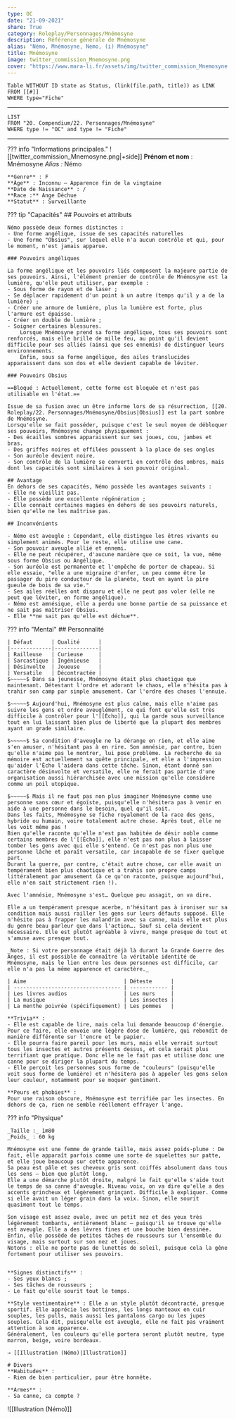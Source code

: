 ```yaml
---
type: OC
date: "21-09-2021"
share: True
category: Roleplay/Personnages/Mnémosyne
description: Référence générale de Mnémosyne
alias: "Némo, Mnémosyne, Nemo, (i) Mnémosyne"
title: Mnémosyne
image: twitter_commission_Mnemosyne.png
cover: "https://www.mara-li.fr/assets/img/twitter_commission_Mnemosyne.png"
---
```

```dataview
Table WITHOUT ID state as Status, (link(file.path, title)) as LINK 
FROM [[#]]
WHERE type="Fiche"
```


---
```dataview
LIST 
FROM "20. Compendium/22. Personnages/Mnémosyne"
WHERE type != "OC" and type != "Fiche"
```

---
??? info "Informations principales."
	 ![[twitter_commission_Mnemosyne.png|+side]]
	**Prénom et nom** : Mnémosyne
	_Alias :_ Némo
	
	**Genre** : F
	**Âge** : Inconnu — Apparence fin de la vingtaine
	**Date de Naissance** : /
	**Race :** Ange Déchue
	**Statut** : Surveillante

??? tip "Capacités"
	## Pouvoirs et attributs
	
	Némo possède deux formes distinctes :
	- Une forme angélique, issue de ses capacités naturelles
	- Une forme "Obsius", sur lequel elle n'a aucun contrôle et qui, pour le moment, n'est jamais apparue.
	
	### Pouvoirs angéliques
	
	La forme angélique et les pouvoirs liés composent la majeure partie de ses pouvoirs. Ainsi, l'élément premier de contrôle de Mnémosyne est la lumière, qu'elle peut utiliser, par exemple :
	- Sous forme de rayon et de laser ;
	- Se déplacer rapidement d'un point à un autre (temps qu'il y a de la lumière) ;
	- Créer une armure de lumière, plus la lumière est forte, plus l'armure est épaisse.
	- Créer un double de lumière ;
	- Soigner certaines blessures.
	    Lorsque Mnémosyne prend sa forme angélique, tous ses pouvoirs sont renforcés, mais elle brille de mille feu, au point qu'il devient difficile pour ses alliés (ainsi que ses ennemis) de distinguer leurs environnements.
	    Enfin, sous sa forme angélique, des ailes translucides apparaissent dans son dos et elle devient capable de léviter.
	
	### Pouvoirs Obsius
	
	==Bloqué : Actuellement, cette forme est bloquée et n'est pas utilisable en l'état.==
	
	Issue de sa fusion avec un être informe lors de sa résurrection, [[20. Roleplay/22. Personnages/Mnémosyne/Obsius|Obsius]] est la part sombre de Mnémosyne.
	Lorsqu'elle se fait posséder, puisque c'est le seul moyen de débloquer ses pouvoirs, Mnémosyne change physiquement :
	- Des écailles sombres apparaissent sur ses joues, cou, jambes et bras.
	- Des griffes noires et effilées poussent à la place de ses ongles
	- Son auréole devient noire.
	- Son contrôle de la lumière se converti en contrôle des ombres, mais dont les capacités sont similaires à son pouvoir original.
	
	## Avantage
	En dehors de ses capacités, Némo possède les avantages suivants : 
	- Elle ne vieillit pas.
	- Elle possède une excellente régénération ;
	- Elle connait certaines magies en dehors de ses pouvoirs naturels, bien qu'elle ne les maîtrise pas.
	
	## Inconvénients
	
	- Némo est aveugle : Cependant, elle distingue les êtres vivants ou simplement animés. Pour le reste, elle utilise une cane.
	- Son pouvoir aveugle allié et ennemi.
	- Elle ne peut récupérer, d'aucune manière que ce soit, la vue, même sous forme Obsius ou Angélique.
	- Son auréole est permanente et l'empêche de porter de chapeau. Si elle essaie, "elle a une migraine d'enfer, un peu comme être le passager du pire conducteur de la planète, tout en ayant la pire gueule de bois de sa vie."
	- Ses ailes réelles ont disparu et elle ne peut pas voler (elle ne peut que léviter, en forme angélique).
	- Némo est amnésique, elle a perdu une bonne partie de sa puissance et ne sait pas maîtriser Obsius.
	- Elle **ne sait pas qu'elle est déchue**.

??? info "Mental"
	## Personnalité
	
	| Défaut      | Qualité      |
	|-------------|--------------|
	| Railleuse   | Curieuse     |
	| Sarcastique | Ingénieuse   |
	| Désinvolte  | Joueuse      |
	| Versatile   | Décontractée |
	$~~~~~$ Dans sa jeunesse, Mnémosyne était plus chaotique que maintenant. Détestant l'ordre et adorant le chaos, elle n'hésita pas à trahir son camp par simple amusement. Car l'ordre des choses l'ennuie.
	
	$~~~~~$ Aujourd'hui, Mnémosyne est plus calme, mais elle n'aime pas suivre les gens et ordre aveuglément, ce qui font qu'elle est très difficile à contrôler pour l'[[Écho]], qui la garde sous surveillance tout en lui laissant bien plus de liberté que la plupart des membres ayant un grade similaire.
	
	$~~~~~$ Sa condition d'aveugle ne la dérange en rien, et elle aime s'en amuser, n'hésitant pas à en rire. Son amnésie, par contre, bien qu'elle n'aime pas le montrer, lui pose problème. La recherche de sa mémoire est actuellement sa quête principale, et elle a l'impression qu'aider l'Écho l'aidera dans cette tâche. Sinon, étant donné son caractère désinvolte et versatile, elle ne ferait pas partie d'une organisation aussi hiérarchisée avec une mission qu'elle considère comme un poil utopique.
	
	$~~~~~$ Mais il ne faut pas non plus imaginer Mnémosyne comme une personne sans cœur et égoïste, puisqu'elle n'hésitera pas à venir en aide à une personne dans le besoin, quel qu'il soit.
	Dans les faits, Mnémosyne se fiche royalement de la race des gens, hybride ou humain, voire totalement autre chose. Après tout, elle ne les voit même pas !
	Bien qu'elle raconte qu'elle n'est pas habitée de désir noble comme certains membres de l'[[Écho]], elle n'est pas non plus à laisser tomber les gens avec qui elle s'entend. Ce n'est pas non plus une personne lâche et paraît versatile, car incapable de se fixer quelque part.
	Durant la guerre, par contre, c'était autre chose, car elle avait un tempérament bien plus chaotique et a trahis son propre camps littéralement par amusement (à ce qu'on raconte, puisque aujourd'hui, elle n'en sait strictement rien !).
	
	Avec l'amnésie, Mnémosyne s'est… Quelque peu assagit, on va dire.
	
	Elle a un tempérament presque acerbe, n'hésitant pas à ironiser sur sa condition mais aussi railler les gens sur leurs défauts supposé. Elle n'hésite pas à frapper les malandrin avec sa canne, mais elle est plus du genre beau parleur que dans l'action…. Sauf si cela devient nécessaire. Elle est plutôt agréable à vivre, mange presque de tout et s'amuse avec presque tout.
	
	_Note : Si votre personnage était déjà là durant la Grande Guerre des Anges, il est possible de connaître la véritable identité de Mnémosyne, mais le lien entre les deux personnes est difficile, car elle n'a pas la même apparence et caractère._
	
	| Aime                               | Déteste      |
	| ---------------------------------- | ------------ |
	| Les livres audios                  | Les murs     |
	| La musique                         | Les insectes |
	| La menthe poivrée (spécifiquement) | Les pommes   |
	
	**Trivia** :
	- Elle est capable de lire, mais cela lui demande beaucoup d'énergie. Pour ce faire, elle envoie une légère dose de lumière, qui rebondit de manière différente sur l'encre et le papier.
	- Elle pourra faire pareil pour les murs, mais elle verrait surtout tous les insectes et autres présents dessus, et cela serait plus terrifiant que pratique. Donc elle ne le fait pas et utilise donc une canne pour se diriger la plupart du temps.
	- Elle perçoit les personnes sous forme de "couleurs" (puisqu'elle voit sous forme de lumière) et n'hésitera pas à appeler les gens selon leur couleur, notamment pour se moquer gentiment.
	
	**Peurs et phobies** :
	Pour une raison obscure, Mnémosyne est terrifiée par les insectes. En dehors de ça, rien ne semble réellement effrayer l'ange.

??? info "Physique"
	
	_Taille :_ 1m80
	_Poids_ : 60 kg
	
	Mnémosyne est une femme de grande taille, mais assez poids-plume : De fait, elle apparaît parfois comme une sorte de squelettes sur patte, et elle joue beaucoup sur cette apparence. 
	Sa peau est pâle et ses cheveux gris sont coiffés absolument dans tous les sens — bien que plutôt long. 
	Elle a une démarche plutôt droite, malgré le fait qu'elle s'aide tout le temps de sa canne d'aveugle. Niveau voix, on va dire qu'elle a des accents grincheux et légèrement grinçant. Difficile à expliquer. Comme si elle avait un léger grain dans la voix. Sinon, elle sourit quasiment tout le temps.
	
	Son visage est assez ovale, avec un petit nez et des yeux très légèrement tombants, entièrement blanc — puisqu'il se trouve qu'elle est aveugle. Elle a des lèvres fines et une bouche bien dessinée. Enfin, elle possède de petites tâches de rousseurs sur l'ensemble du visage, mais surtout sur son nez et joues. 
	Notons : elle ne porte pas de lunettes de soleil, puisque cela la gêne fortement pour utiliser ses pouvoirs. 
	
	
	**Signes distinctifs** : 
	- Ses yeux blancs ; 
	- Ses tâches de rousseurs ;
	- Le fait qu'elle sourit tout le temps. 
	
	**Style vestimentaire** : Elle a un style plutôt décontracté, presque sportif. Elle apprécie les bottines, les longs manteaux en cuir souples, les pulls, mais aussi les pantalons cargo ou les jupes souples. Cela dit, puisqu'elle est aveugle, elle ne fait pas vraiment attention à son apparence. 
	Généralement, les couleurs qu'elle portera seront plutôt neutre, type marron, beige, voire bordeaux. 
	
	→ [[Illustration (Némo)|Illustration]]
	
	# Divers
	**Habitudes** :
	- Rien de bien particulier, pour être honnête.
	
	**Armes** :
	- Sa canne, ca compte ?


![[Illustration (Némo)]]